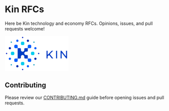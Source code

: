# Kin RFCs

Here be Kin technology and economy RFCs.
Opinions, issues, and pull requests welcome!

![Kin Token](kin.png)

## Contributing

Please review our [CONTRIBUTING.md](CONTRIBUTING.md) guide before opening issues and pull requests.
